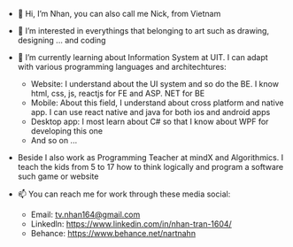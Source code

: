 - 👋 Hi, I’m Nhan, you can also call me Nick, from Vietnam

- 👀 I’m interested in everythings that belonging to art such as drawing, designing ... and coding

- 🌱 I’m currently learning about Information System at UIT. I can adapt with various programming languages and architechtures:
    + Website: I understand about the UI system and so do the BE. I know html, css, js, reactjs for FE and ASP. NET for BE
    + Mobile: About this field, I understand about cross platform and native app. I can use react native and java for both ios and android apps
    + Desktop app: I most learn about C# so that I know about WPF for developing this one
    + And so on ...

- Beside I also work as Programming Teacher at mindX and Algorithmics. I teach the kids from 5 to 17 how to think logically and program a software such game or website

- 📫 You can reach me for work through these media social:
  + Email: tv.nhan164@gmail.com
  + Linkedln: https://www.linkedin.com/in/nhan-tran-1604/
  + Behance: https://www.behance.net/nartnahn
